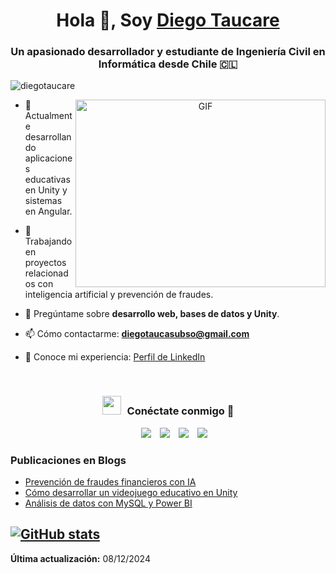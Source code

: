 <h1 align="center">Hola 👋, Soy <a href="https://www.linkedin.com/in/diego-taucare-subso-329091258/" target="blank">
Diego Taucare</a></h1>
<h3 align="center">Un apasionado desarrollador y estudiante de Ingeniería Civil en Informática desde Chile 🇨🇱</h3>

<p align="left"> <img src="https://komarev.com/ghpvc/?username=diegotaucare&label=Profile%20views&color=0e75b6&style=flat" alt="diegotaucare" /> </p>

<a target="_blank" align="center">
  <img align="right" top="500" height="300" width="400" alt="GIF" src="https://media.giphy.com/media/SWoSkN6DxTszqIKEqv/giphy.gif">
</a>

- 🔭 Actualmente desarrollando aplicaciones educativas en Unity y sistemas en Angular.

- 🌱 Trabajando en proyectos relacionados con inteligencia artificial y prevención de fraudes.

- 💬 Pregúntame sobre **desarrollo web, bases de datos y Unity**.

- 📫 Cómo contactarme: **[diegotaucasubso@gmail.com](mailto:diegotaucasubso@gmail.com)**

- 📄 Conoce mi experiencia: <a href="https://www.linkedin.com/in/diego-taucare-subso-329091258/" target="blank">Perfil de LinkedIn</a>

<br/>
<h3 align="center"> <img src="https://media.giphy.com/media/iY8CRBdQXODJSCERIr/giphy.gif" width="30" height="30" style="margin-right: 10px;">Conéctate conmigo 🤝</h3>

<p align="center">
 <div align="center" class="icons-social" style="margin-left: 10px;">
        <a style="margin-left: 10px;" target="_blank" href="https://www.linkedin.com/in/diego-taucare-subso-329091258/">
            <img src="https://img.icons8.com/doodle/40/000000/linkedin--v2.png"></a>
        <a style="margin-left: 10px;" target="_blank" href="https://github.com/diegotaucare">
            <img src="https://img.icons8.com/doodle/40/000000/github--v1.png"></a>
        <a style="margin-left: 10px;" target="_blank" href="https://twitter.com/">
            <img src="https://img.icons8.com/doodle/1x/twitter-squared--v2.png"></a>
        <a style="margin-left: 10px;" target="_blank" href="https://instagram.com/">
            <img src="https://img.icons8.com/doodle/40/000000/instagram-new--v2.png"></a>
 </div>
</p>

### Publicaciones en Blogs

<!-- BLOG-POST-LIST:START -->

- [Prevención de fraudes financieros con IA](https://dev.to/diegotaucare)
- [Cómo desarrollar un videojuego educativo en Unity](https://dev.to/diegotaucare)
- [Análisis de datos con MySQL y Power BI](https://dev.to/diegotaucare)

<!-- BLOG-POST-LIST:END -->
[![GitHub stats](https://github-readme-stats.vercel.app/api?username=DiegoTaucare&count_private=true&theme=synthwave)](https://github.com/anuraghazra/github-readme-stats)
---

**Última actualización:** 08/12/2024 

